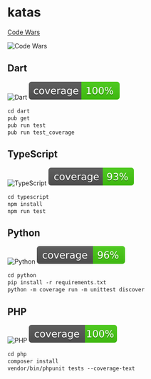 # katas

[Code Wars](http://codewars.com)

![Code Wars](https://www.codewars.com/users/n1kk0/badges/small)

## Dart
![Dart](https://github.com/n1kk0/katas/workflows/Dart/badge.svg)
![Coverage](https://raw.githubusercontent.com/n1kk0/katas/master/dart/coverage_badge.svg?sanitize=true)

```
cd dart
pub get
pub run test
pub run test_coverage
```

## TypeScript
![TypeScript](https://github.com/n1kk0/katas/workflows/TypeScript/badge.svg)
![Coverage](https://raw.githubusercontent.com/n1kk0/katas/master/typescript/coverage.svg?sanitize=true)

```
cd typescript
npm install
npm run test
```

## Python
![Python](https://github.com/n1kk0/katas/workflows/Python/badge.svg)
![Coverage](https://raw.githubusercontent.com/n1kk0/katas/master/python/coverage.svg?sanitize=true)

```
cd python
pip install -r requirements.txt
python -m coverage run -m unittest discover
```

## PHP
![PHP](https://github.com/n1kk0/katas/workflows/PHP/badge.svg)
![Coverage](https://raw.githubusercontent.com/n1kk0/katas/master/php/coverage.svg?sanitize=true)

```
cd php
composer install
vendor/bin/phpunit tests --coverage-text
```
